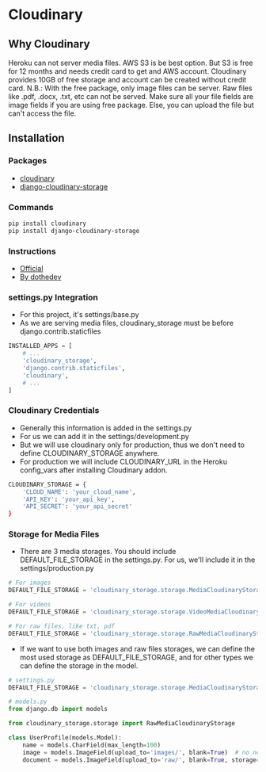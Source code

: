 # Cloudinary

## Why Cloudinary
Heroku can not server media files. AWS S3 is be best option. But S3 is free for 12 months and needs credit card to get and AWS account.
Cloudinary provides 10GB of free storage and account can be created without credit card.
N.B.: With the free package, only image files can be server. Raw files like .pdf, .docx, .txt, etc can not be served. Make sure all your file fields are image fields if you are using free package. Else, you can upload the file but can't access the file.

## Installation
### Packages
- [cloudinary](https://pypi.org/project/cloudinary/)
- [django-cloudinary-storage](https://pypi.org/project/django-cloudinary-storage/)

### Commands
```bash
pip install cloudinary
pip install django-cloudinary-storage
```

### Instructions
- [Official](https://pypi.org/project/django-cloudinary-storage/)
- [By dothedev](https://www.dothedev.com/blog/heroku-django-store-your-uploaded-media-files-for-free/)

### settings.py Integration
- For this project, it's settings/base.py
- As we are serving media files, cloudinary_storage must be before django.contrib.staticfiles

```python
INSTALLED_APPS = [
    # ...
    'cloudinary_storage',
    'django.contrib.staticfiles',
    'cloudinary',
    # ...
]
```

### Cloudinary Credentials
- Generally this information is added in the settings.py
- For us we can add it in the settings/development.py
- But we will use cloudinary only for production, thus we don't need to define CLOUDINARY_STORAGE anywhere.
- For production we will include CLOUDINARY_URL in the Heroku config_vars after installing Cloudinary addon.

```bash
CLOUDINARY_STORAGE = {
    'CLOUD_NAME': 'your_cloud_name',
    'API_KEY': 'your_api_key',
    'API_SECRET': 'your_api_secret'
}
```

### Storage for Media Files

- There are 3 media storages. You should include DEFAULT_FILE_STORAGE in the settings.py. For us, we'll include it in the settings/production.py
```python
# For images
DEFAULT_FILE_STORAGE = 'cloudinary_storage.storage.MediaCloudinaryStorage'

# For videos
DEFAULT_FILE_STORAGE = 'cloudinary_storage.storage.VideoMediaCloudinaryStorage'

# For raw files, like txt, pdf
DEFAULT_FILE_STORAGE = 'cloudinary_storage.storage.RawMediaCloudinaryStorage'
```

- If we want to use both images and raw files storages, we can define the most used storage as DEFAULT_FILE_STORAGE, and for other types we can define the storage in the model.
```python
# settings.py
DEFAULT_FILE_STORAGE = 'cloudinary_storage.storage.MediaCloudinaryStorage'

# models.py
from django.db import models

from cloudinary_storage.storage import RawMediaCloudinaryStorage

class UserProfile(models.Model):
    name = models.CharField(max_length=100)
    image = models.ImageField(upload_to='images/', blank=True)  # no need to set storage, field will use the default one
    document = models.ImageField(upload_to='raw/', blank=True, storage=RawMediaCloudinaryStorage())
```
